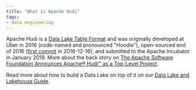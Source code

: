 ```yaml
---
title: "What is Apache Hudi"
tags:
- data engineering
---
```

Apache Hudi is a [Data Lake Table Format](term/Data%20Lake%20Table%20Format.md) and was originally developed at Uber in 2016 (code-named and pronounced "Hoodie"), open-sourced end of 2016 ([first commit](https://github.com/apache/hudi/commit/0512da094bad2f3bcd2ddddc29e8abfec175dcfe) in 2016-12-16), and submitted to the Apache Incubator in January 2019. More about the back story on [The Apache Software Foundation Announces Apache® Hudi™ as a Top-Level Project](https://www.globenewswire.com/news-release/2020/06/04/2043732/0/en/The-Apache-Software-Foundation-Announces-Apache-Hudi-as-a-Top-Level-Project.html).

Read more about how to build a Data Lake on top of it on our [Data Lake and Lakehouse Guide](https://airbyte.com/blog/data-lake-lakehouse-guide-powered-by-table-formats-delta-lake-iceberg-hudi).